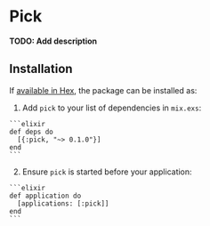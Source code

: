 # Pick

**TODO: Add description**

## Installation

If [available in Hex](https://hex.pm/docs/publish), the package can be installed as:

  1. Add `pick` to your list of dependencies in `mix.exs`:

    ```elixir
    def deps do
      [{:pick, "~> 0.1.0"}]
    end
    ```

  2. Ensure `pick` is started before your application:

    ```elixir
    def application do
      [applications: [:pick]]
    end
    ```

